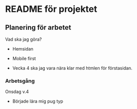 # README för projektet

## Planering för arbetet

Vad ska jag göra?
* Hemsidan
* Mobile first

* Vecka 4 ska jag vara nära klar med htmlen för förstasidan.

### Arbetsgång
Onsdag v.4
* Började lära mig pug typ
